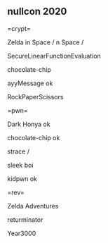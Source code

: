 ## nullcon 2020
=crypt=

Zelda in Space / n Space / 

SecureLinearFunctionEvaluation

chocolate-chip

ayyMessage  ok 

RockPaperScissors

=pwn=

Dark Honya ok

chocolate-chip ok

strace / 

sleek boi

kidpwn ok 

=rev=

Zelda Adventures

returminator

Year3000
